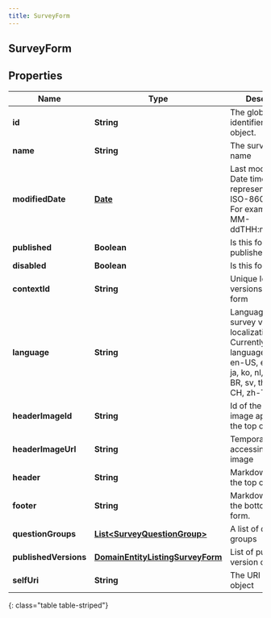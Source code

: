 ```yaml
---
title: SurveyForm
---
```

## SurveyForm


## Properties

| Name | Type | Description | Notes |
| ------------ | ------------- | ------------- | ------------- |
| **id** | **String** | The globally unique identifier for the object. |  [optional] |
| **name** | **String** | The survey form name |  |
| **modifiedDate** | [**Date**](Date.html) | Last modified date. Date time is represented as an ISO-8601 string. For example: yyyy-MM-ddTHH:mm:ss.SSSZ |  [optional] |
| **published** | **Boolean** | Is this form published |  [optional] |
| **disabled** | **Boolean** | Is this form disabled |  [optional] |
| **contextId** | **String** | Unique Id for all versions of this form |  |
| **language** | **String** | Language for survey viewer localization. Currently localized languages: da, de, en-US, es, fi, fr, it, ja, ko, nl, no, pl, pt-BR, sv, th, tr, zh-CH, zh-TW |  |
| **headerImageId** | **String** | Id of the header image appearing at the top of the form. |  [optional] |
| **headerImageUrl** | **String** | Temporary URL for accessing header image |  [optional] |
| **header** | **String** | Markdown text for the top of the form. |  [optional] |
| **footer** | **String** | Markdown text for the bottom of the form. |  [optional] |
| **questionGroups** | [**List&lt;SurveyQuestionGroup&gt;**](SurveyQuestionGroup.html) | A list of question groups |  |
| **publishedVersions** | [**DomainEntityListingSurveyForm**](DomainEntityListingSurveyForm.html) | List of published version of this form |  [optional] |
| **selfUri** | **String** | The URI for this object |  [optional] |
{: class="table table-striped"}



